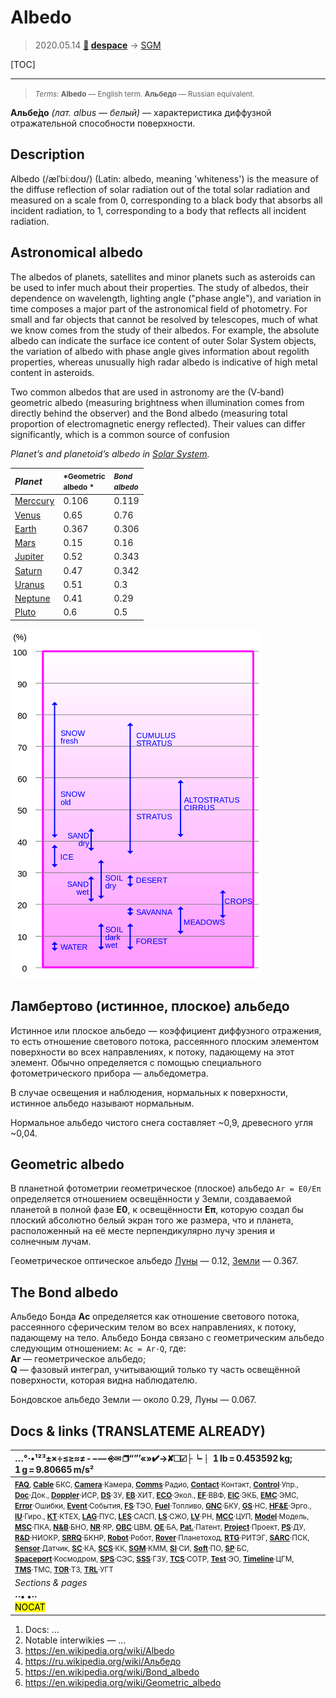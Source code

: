 # Albedo
> 2020.05.14 **[🚀](../index/index.md) [despace](index.md)** → [SGM](sgm.md)

[TOC]

---

> <small>*Terms:* **Albedo** — English term. **Альбедо** — Russian equivalent.</small>

**Альбе́до** *(лат. albus — белый)* — характеристика диффузной отражательной способности поверхности.



## Description

Albedo (/ælˈbiːdoʊ/) (Latin: albedo, meaning 'whiteness') is the measure of the diffuse reflection of solar radiation out of the total solar radiation and measured on a scale from 0, corresponding to a black body that absorbs all incident radiation, to 1, corresponding to a body that reflects all incident radiation. 

## Astronomical albedo
The albedos of planets, satellites and minor planets such as asteroids can be used to infer much about their properties. The study of albedos, their dependence on wavelength, lighting angle ("phase angle"), and variation in time composes a major part of the astronomical field of photometry. For small and far objects that cannot be resolved by telescopes, much of what we know comes from the study of their albedos. For example, the absolute albedo can indicate the surface ice content of outer Solar System objects, the variation of albedo with phase angle gives information about regolith properties, whereas unusually high radar albedo is indicative of high metal content in asteroids. 

Two common albedos that are used in astronomy are the (V‑band) geometric albedo (measuring brightness when illumination comes from directly behind the observer) and the Bond albedo (measuring total proportion of electromagnetic energy reflected). Their values can differ significantly, which is a common source of confusion

*Planet’s and planetoid’s albedo in [Solar System](солнечная_система.md).*  

|*Planet*| <small>*Geometric<br> albedo *</small> | <small>*Bond<br> albedo*</small> |
|:--|:--|:--|
| [Merccury](mercury.md)  |  0.106  |  0.119  |
| [Venus](venus.md)  |  0.65  |  0.76  |
| [Earth](earth.md)  |  0.367  |  0.306  |
| [Mars](mars.md)  |  0.15  |  0.16  |
| [Jupiter](jupiter.md)  |  0.52  |  0.343  |
| [Saturn](saturn.md)  |  0.47  |  0.342  |
| [Uranus](uranus.md)  |  0.51  |  0.3  |
| [Neptune](neptune.md)  |  0.41  |  0.29  |
| [Pluto](pluto.md)  |  0.6  |  0.5  |

![](f/aob/universe/albedo_e_hg.png)



## Ламбертово (истинное, плоское) альбедо
Истинное или плоское альбедо — коэффициент диффузного отражения, то есть отношение светового потока, рассеянного плоским элементом поверхности во всех направлениях, к потоку, падающему на этот элемент. Обычно определяется с помощью специального фотометрического прибора — альбедометра.

В случае освещения и наблюдения, нормальных к поверхности, истинное альбедо называют нормальным.

Нормальное альбедо чистого снега составляет ~0,9, древесного угля ~0,04.



## Geometric albedo
В планетной фотометрии геометрическое (плоское) альбедо `Ar = E0/Eπ` определяется отношением освещённости у Земли, создаваемой планетой в полной фазе **E0**, к освещённости **Eπ**, которую создал бы плоский абсолютно белый экран того же размера, что и планета, расположенный на её месте перпендикулярно лучу зрения и солнечным лучам.

Геометрическое оптическое альбедо [Луны](moon.md) — 0.12, [Земли](earth.md) — 0.367.



## The Bond albedo
Альбедо Бонда **Ac** определяется как отношение светового потока, рассеянного сферическим телом во всех направлениях, к потоку, падающему на тело. Альбедо Бонда связано с геометрическим альбедо следующим отношением: `Ac = Ar·Q`, где:  
**Ar** — геометрическое альбедо;  
**Q** — фазовый интеграл, учитывающий только ту часть освещённой поверхности, которая видна наблюдателю.

Бондовское альбедо Земли — около 0.29, Луны — 0.067.



<p style="page-break-after:always"> </p>

## Docs & links (TRANSLATEME ALREADY)
|…°·•¹²³±×÷≤≥≈≠ ‑ −— ⎆✉ ❐“”’«»✔→✘☐☑├┕┆ 1 lb = 0.453592 kg; 1 g = 9.80665 m/s²|
|:--|
|<small>**[FAQ](faq.md)**, **[Cable](cable.md)**·БКС, **[Camera](cam.md)**·Камера, **[Comms](comms.md)**·Радио, **[Contact](contact.md)**·Контакт, **[Control](control.md)**·Упр., **[Doc](doc.md)**·Док., **[Doppler](doppler.md)**·ИСР, **[DS](ds.md)**·ЗУ, **[EB](eb.md)**·ХИТ, **[ECO](ecology.md)**·Экол., **[EF](ef.md)**·ВВФ, **[ElC](elc.md)**·ЭКБ, **[EMC](emc.md)**·ЭМС, **[Error](error.md)**·Ошибки, **[Event](event.md)**·События, **[FS](fs.md)**·ТЭО, **[Fuel](fuel.md)**·Топливо, **[GNC](gnc.md)**·БКУ, **[GS](scs.md)**·НС, **[HF&E](hfe.md)**·Эрго., **[IU](iu.md)**·Гиро., **[KT](kt.md)**·КТЕХ, **[LAG](lag.md)**·ПУC, **[LES](les.md)**·САСП, **[LS](ls.md)**·СЖО, **[LV](lv.md)**·РН, **[MCC](mcc.md)**·ЦУП, **[Model](model.md)**·Модель, **[MSC](sc.md)**·ПКА, **[N&B](nnb.md)**·БНО, **[NR](nr.md)**·ЯР, **[OBC](obc.md)**·ЦВМ, **[OE](oe.md)**·БА, **[Pat.](патент.md)**·Патент, **[Project](project.md)**·Проект, **[PS](ps.md)**·ДУ, **[R&D](rnd.md)**·НИОКР, **[SRRQ](srrq.md)**·БКНР, **[Robot](robotics.md)**·Робот, **[Rover](rover.md)**·Планетоход, **[RTG](rtg.md)**·РИТЭГ, **[SARC](sarc.md)**·ПСК, **[Sensor](sensor.md)**·Датчик, **[SC](sc.md)**·КА, **[SCS](scs.md)**·КК, **[SGM](sgm.md)**·КММ, **[SI](si.md)**·СИ, **[Soft](soft.md)**·ПО, **[SP](sp.md)**·БС, **[Spaceport](spaceport.md)**·Космодром, **[SPS](sps.md)**·СЭС, **[SSS](sss.md)**·ГЗУ, **[TCS](tcs.md)**·СОТР, **[Test](test.md)**·ЭО, **[Timeline](timeline.md)**·ЦГМ, **[TMS](tms.md)**·ТМС, **[TOR](tor.md)**·ТЗ, **[TRL](trl.md)**·УГТ</small>|
|*Sections & pages*|
|**··• [](.md) •··**<br> <mark>NOCAT</mark> |

   1. Docs: …
   1. Notable interwikies — …
   1. <https://en.wikipedia.org/wiki/Albedo>
   1. <https://ru.wikipedia.org/wiki/Альбедо>
   2. <https://en.wikipedia.org/wiki/Bond_albedo>
   3. <https://en.wikipedia.org/wiki/Geometric_albedo>
